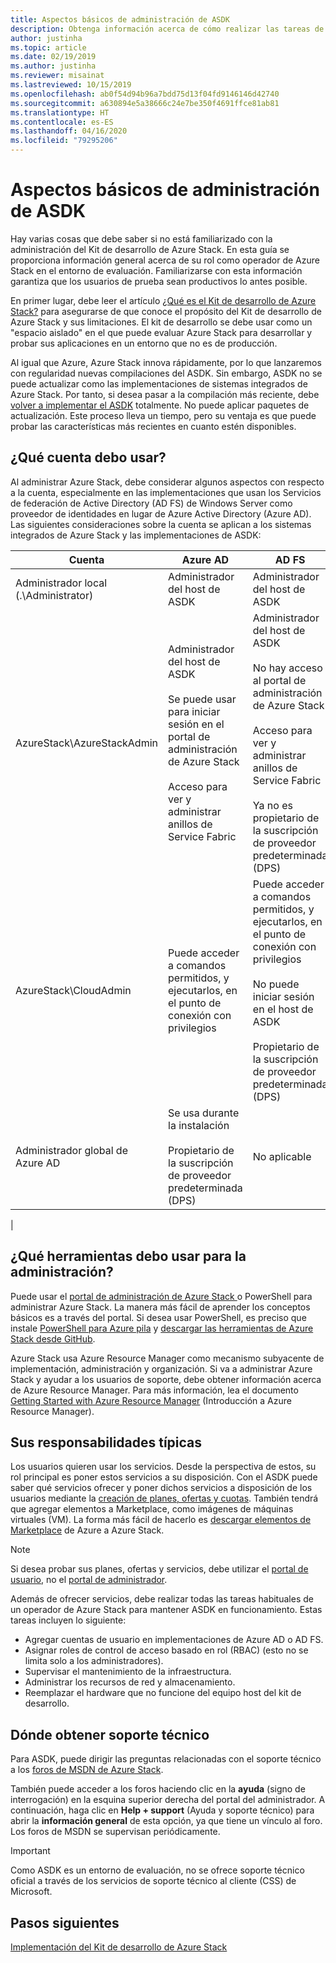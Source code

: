 ```yaml
---
title: Aspectos básicos de administración de ASDK
description: Obtenga información acerca de cómo realizar las tareas de administración básicas del Kit de desarrollo de Azure Stack (ASDK).
author: justinha
ms.topic: article
ms.date: 02/19/2019
ms.author: justinha
ms.reviewer: misainat
ms.lastreviewed: 10/15/2019
ms.openlocfilehash: ab0f54d94b96a7bdd75d13f04fd9146146d42740
ms.sourcegitcommit: a630894e5a38666c24e7be350f4691ffce81ab81
ms.translationtype: HT
ms.contentlocale: es-ES
ms.lasthandoff: 04/16/2020
ms.locfileid: "79295206"
---
```

# <a name="asdk-admin-basics"></a>Aspectos básicos de administración de ASDK
Hay varias cosas que debe saber si no está familiarizado con la administración del Kit de desarrollo de Azure Stack. En esta guía se proporciona información general acerca de su rol como operador de Azure Stack en el entorno de evaluación. Familiarizarse con esta información garantiza que los usuarios de prueba sean productivos lo antes posible.

En primer lugar, debe leer el artículo [¿Qué es el Kit de desarrollo de Azure Stack?](asdk-what-is.md) para asegurarse de que conoce el propósito del Kit de desarrollo de Azure Stack y sus limitaciones. El kit de desarrollo se debe usar como un "espacio aislado" en el que puede evaluar Azure Stack para desarrollar y probar sus aplicaciones en un entorno que no es de producción. 

Al igual que Azure, Azure Stack innova rápidamente, por lo que lanzaremos con regularidad nuevas compilaciones del ASDK. Sin embargo, ASDK no se puede actualizar como las implementaciones de sistemas integrados de Azure Stack. Por tanto, si desea pasar a la compilación más reciente, debe [volver a implementar el ASDK](asdk-redeploy.md) totalmente. No puede aplicar paquetes de actualización. Este proceso lleva un tiempo, pero su ventaja es que puede probar las características más recientes en cuanto estén disponibles. 

## <a name="what-account-should-i-use"></a>¿Qué cuenta debo usar?
Al administrar Azure Stack, debe considerar algunos aspectos con respecto a la cuenta, especialmente en las implementaciones que usan los Servicios de federación de Active Directory (AD FS) de Windows Server como proveedor de identidades en lugar de Azure Active Directory (Azure AD). Las siguientes consideraciones sobre la cuenta se aplican a los sistemas integrados de Azure Stack y las implementaciones de ASDK:

|Cuenta|Azure AD|AD FS|
|-----|-----|-----|
|Administrador local (.\Administrator)|Administrador del host de ASDK|Administrador del host de ASDK|
|AzureStack\AzureStackAdmin|Administrador del host de ASDK<br><br>Se puede usar para iniciar sesión en el portal de administración de Azure Stack<br><br>Acceso para ver y administrar anillos de Service Fabric|Administrador del host de ASDK<br><br>No hay acceso al portal de administración de Azure Stack<br><br>Acceso para ver y administrar anillos de Service Fabric<br><br>Ya no es propietario de la suscripción de proveedor predeterminada (DPS)|
|AzureStack\CloudAdmin|Puede acceder a comandos permitidos, y ejecutarlos, en el punto de conexión con privilegios|Puede acceder a comandos permitidos, y ejecutarlos, en el punto de conexión con privilegios<br><br>No puede iniciar sesión en el host de ASDK<br><br>Propietario de la suscripción de proveedor predeterminada (DPS)|
|Administrador global de Azure AD|Se usa durante la instalación<br><br>Propietario de la suscripción de proveedor predeterminada (DPS)|No aplicable|
|

## <a name="what-tools-do-i-use-to-manage"></a>¿Qué herramientas debo usar para la administración?
Puede usar el [portal de administración de Azure Stack ](https://adminportal.local.azurestack.external) o PowerShell para administrar Azure Stack. La manera más fácil de aprender los conceptos básicos es a través del portal. Si desea usar PowerShell, es preciso que instale [PowerShell para Azure pila](asdk-post-deploy.md#install-azure-stack-powershell) y [descargar las herramientas de Azure Stack desde GitHub](asdk-post-deploy.md#download-the-azure-stack-tools).

Azure Stack usa Azure Resource Manager como mecanismo subyacente de implementación, administración y organización. Si va a administrar Azure Stack y ayudar a los usuarios de soporte, debe obtener información acerca de Azure Resource Manager. Para más información, lea el documento [Getting Started with Azure Resource Manager](https://download.microsoft.com/download/E/A/4/EA4017B5-F2ED-449A-897E-BD92E42479CE/Getting_Started_With_Azure_Resource_Manager_white_paper_EN_US.pdf) (Introducción a Azure Resource Manager).

## <a name="your-typical-responsibilities"></a>Sus responsabilidades típicas
Los usuarios quieren usar los servicios. Desde la perspectiva de estos, su rol principal es poner estos servicios a su disposición. Con el ASDK puede saber qué servicios ofrecer y poner dichos servicios a disposición de los usuarios mediante la [creación de planes, ofertas y cuotas](../operator/azure-stack-tutorial-tenant-vm.md). También tendrá que agregar elementos a Marketplace, como imágenes de máquinas virtuales (VM). La forma más fácil de hacerlo es [descargar elementos de Marketplace](../operator/azure-stack-create-and-publish-marketplace-item.md) de Azure a Azure Stack.

> [!NOTE]
> Si desea probar sus planes, ofertas y servicios, debe utilizar el [portal de usuario](https://portal.local.azurestack.external), no el [portal de administrador](https://adminportal.local.azurestack.external).

Además de ofrecer servicios, debe realizar todas las tareas habituales de un operador de Azure Stack para mantener ASDK en funcionamiento. Estas tareas incluyen lo siguiente:
- Agregar cuentas de usuario en implementaciones de Azure AD o AD FS.
- Asignar roles de control de acceso basado en rol (RBAC) (esto no se limita solo a los administradores).
- Supervisar el mantenimiento de la infraestructura.
- Administrar los recursos de red y almacenamiento.
- Reemplazar el hardware que no funcione del equipo host del kit de desarrollo.

## <a name="where-to-get-support"></a>Dónde obtener soporte técnico
Para ASDK, puede dirigir las preguntas relacionadas con el soporte técnico a los [foros de MSDN de Azure Stack](https://social.msdn.microsoft.com/Forums/azure/home?forum=azurestack).

También puede acceder a los foros haciendo clic en la **ayuda** (signo de interrogación) en la esquina superior derecha del portal del administrador. A continuación, haga clic en **Help + support** (Ayuda y soporte técnico) para abrir la **información general** de esta opción, ya que tiene un vínculo al foro. Los foros de MSDN se supervisan periódicamente.  

> [!IMPORTANT]
> Como ASDK es un entorno de evaluación, no se ofrece soporte técnico oficial a través de los servicios de soporte técnico al cliente (CSS) de Microsoft.

## <a name="next-steps"></a>Pasos siguientes
[Implementación del Kit de desarrollo de Azure Stack](asdk-install.md)

